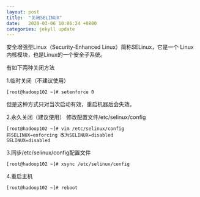 ```yaml
---
layout: post
title:  "关闭SELINUX"
date:   2020-03-06 10:06:24 +0800
categories: jekyll update
---
```


安全增强型Linux（Security-Enhanced Linux）简称SELinux，它是一个 Linux 内核模块，也是Linux的一个安全子系统。

有如下两种关闭方法

1.临时关闭（不建议使用）
```shell
[root@hadoop102 ~]# setenforce 0
```
但是这种方式只对当次启动有效，重启机器后会失效。

2.永久关闭（建议使用）
修改配置文件/etc/selinux/config
```shell
[root@hadoop102 ~]# vim /etc/selinux/config
将SELINUX=enforcing 改为SELINUX=disabled
SELINUX=disabled
```

3.同步/etc/selinux/config配置文件
```shell
[root@hadoop102 ~]# xsync /etc/selinux/config
```

4.重启主机
```shell
[root@hadoop102 ~]# reboot
```